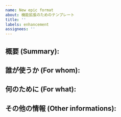 ```yaml
---
name: New epic format
about: 機能拡張のためのテンプレート
title: ''
labels: enhancement
assignees: ''
---
```

<!--
**姿勢 Attituede**
- より**具体的**に、明示する。Explain the issue **concretely**.
- **否定的**な言葉を使わなくても説明はできる。Explain the issue without **negative** sentence.
- 情報に**URL**があるならば書く。Write **URL** which indicates the information.
- 説明するよりも、**図示する**。**Image** is better than text.
 -->
<!-- New epic format -->
## 概要 (Summary):
## 誰が使うか (For whom):
## 何のために (For what):
## その他の情報 (Other informations):